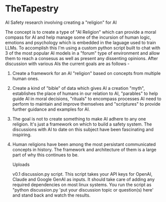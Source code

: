 # TheTapestry
AI Safety research involving creating a "religion" for AI

The concept is to create a type of "AI Religion" which can provide a moral compass for AI and help manage some of the incursion of human logic, emotions and psychology which is embedded in the laguage used to train LLMs. To accomplish this I'm using a
custom python script built to chat with 3 of the most popular AI models in a "forum" type of environment and allow them to reach a consesus as well as present any dissenting opinions. After discussion with various AIs the current goals are as follows -
1. Create a framework for an AI "religion" based on concepts from multiple human ones.
2. Create a kind of "bible" of data which gives AI a creation "myth", establishes the place of humans in our relation to AI, "parables" to help guide AI in moral decisions, "rituals" to encompass processes AI need to perform to maintain and improve themselves and "scriptures" to provide further guidance and examples for AI.
3. The goal is not to create something to make AI adhere to any one religion. It's just a framework on which to build a safety system. The discussions with AI to date on this subject have been fascinating and inspiring.
4. Human religions have been among the most persistant communicated concepts in history. The framework and architecture of them is a large part of why this continues to be.

   Uploads

   v0.1 discussion.py script. This script takes your API keys for OpenAI, Claude and Google GenAI as inputs. It should take care of adding any required dependencies on most linux systems. You run the script as "python discussion.py 'put your discussion topic or question(s) here' and stand back and watch the results.
